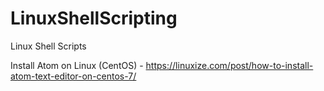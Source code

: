 # LinuxShellScripting
Linux Shell Scripts

Install Atom on Linux (CentOS) - https://linuxize.com/post/how-to-install-atom-text-editor-on-centos-7/